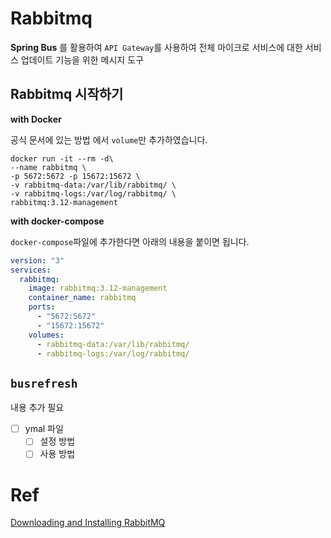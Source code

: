 # Rabbitmq

**Spring Bus** 를 활용하여 `API Gateway`를 사용하여 전체 마이크로 서비스에 대한 서비스 업데이트 기능을 위한 메시지 도구

## Rabbitmq 시작하기

**with Docker**

공식 문서에 있는 방법 에서 `volume`만 추가하였습니다.

```shell
docker run -it --rm -d\
--name rabbitmq \
-p 5672:5672 -p 15672:15672 \
-v rabbitmq-data:/var/lib/rabbitmq/ \
-v rabbitmq-logs:/var/log/rabbitmq/ \
rabbitmq:3.12-management
```

**with docker-compose**

`docker-compose`파일에 추가한다면 아래의 내용을 붙이면 됩니다.

```yaml
version: "3"
services:
  rabbitmq:
    image: rabbitmq:3.12-management
    container_name: rabbitmq
    ports:
      - "5672:5672"
      - "15672:15672"
    volumes:
      - rabbitmq-data:/var/lib/rabbitmq/
      - rabbitmq-logs:/var/log/rabbitmq/
```

## `busrefresh`

내용 추가 필요

- [ ] ymal 파일
    - [ ] 설정 방법
    - [ ] 사용 방법

# Ref

[Downloading and Installing RabbitMQ](https://www.rabbitmq.com/download.html)